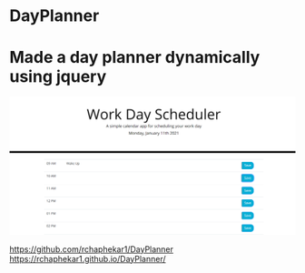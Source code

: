 # DayPlanner

# Made a day planner dynamically using jquery

![Screenshot](DayPlanner.png?raw=true "Day Planner Screenshot")

https://github.com/rchaphekar1/DayPlanner
https://rchaphekar1.github.io/DayPlanner/